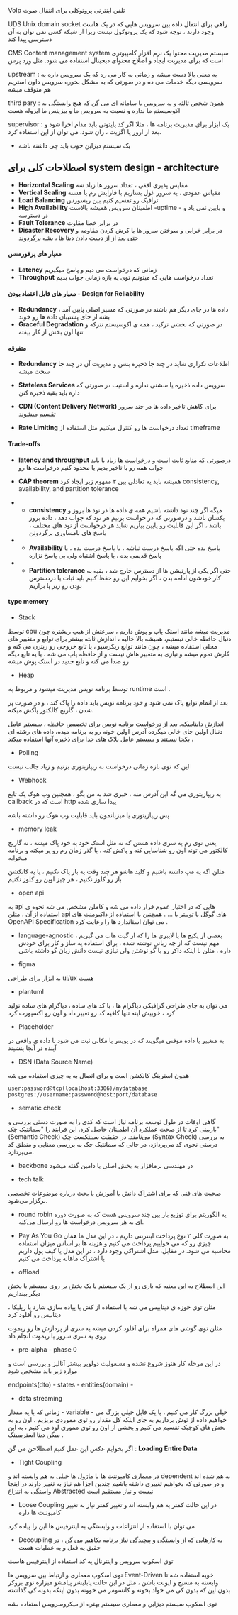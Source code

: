 
VoIp تلفن اینترنی پروتوکلی برای انتقال صوت

UDS Unix domain socket  راهی برای انتقال داده بین سرویس هایی که در یک هاست وجود دارند ، توجه شود که یک پروتوکول نیست زیرا از شبکه کسی نمی توان به آن دسترسی پیدا کند

CMS Content management system سیستم مدیریت محتوا یک نرم افزار کامپیوتری است که برای مدیریت ایجاد و اصلاح محتوای دیجیتال استفاده می شود. مثل ورد پرس

upstream : به معنی بالا دست میشه و زمانی به کار می ره که یک سرویس داره به سرویسی دیگه خدمات می ده و در صورتی که به مشکل بخوره  سرویس داون استریم هم متوقف میشه

third pary : همون شخص ثالثه و به سرویس یا سامانه ای می گن که هیچ وابستگی به اکوسیستم ما نداره و نسبت به سرویس ما و بیزینس ما ایزوله هست

supervisor : یک ابزار برای مدیریت برنامه ها ، مثلا اگر کد پایتونی باید مدام اجرا شود و بعد از  ارور یا اگزیت ، ران شود. می توان از این استفاده کرد.

+ یک سیستم دیزاین خوب باید چی داشته باشه
## اصطلاحات کلی برای system design - architecture

 - **Horizontal Scaling** مقایس پذیری افقی ، تعداد سرور ها زیاد شه
 - **Vertical Scaling** مقیاس عمودی ، یه سرور غول بسازیم با فازایش رم یا هسته
 - **Load Balancing** ترافیک رو تقسیم کنیم بین ریسورس
 - **High Availability** اطمینان سرویس همیشه بالاست -uptime - و پایین نمی یاد و در دسترسه
 - **Fault Tolerance** در برابر خطا مقاوت
 - **Disaster Recovery** در برابر خرابی و سوختن سرور ها یا کرش کردن مقاومه و حتی بعد از از دست دادن دیتا ها ، بشه 
 برگردوند 

#### معیار های پرفورمنس

 - **Latency** زمانی که درخواست می دیم و پاسخ میگیریم
 - **Throughput** تعداد درخواست هایی که میتونیم توی یه بازه زمانی جواب بدیم

#### معیار های قابل اعتماد بودن - Design for Reliability
 - **Redundancy** داده ها در جای دیگر هم باشند در صورتی که مسیر اصلی پایین آمد ، بشه از جای پشتیبان داده ها رو خوند
 - **Graceful Degradation** در صورتی که بخشی ترکید ، همه ی اکوسیستم نترکه و تنها اون بخش از کار بیفته

#### متفرقه
 - **Redundancy** اطلاعات تکراری شاید در چند جا ذخیره بشن و مدیریت آن در چند جا سخت میشه

 - **Stateless Services** سرویس داده ذخیره یا سشنی نداره و استیت در صورتی که داره باید بقیه ذخیره کنن
 - **CDN (Content Delivery Network)** برای کاهش تاخیر داده ها در چند سرور تقسیم میشوند
 - **Rate Limiting** تعداد درخواست ها رو کنترل میکنیم مثل استفاده از  timeframe

 #### Trade-offs
 - **latency and throughput** درصورتی که منابع ثابت است و درخواست ها زیاد یا باید جواب همه رو با تاخیر بدیم یا محدود کنیم درخواست ها رو

 - **CAP theorem** همیشه باید یه تعادلی بین ۳ مفهوم زیر ایجاد کرد consistency, availability, and partition tolerance
 - - **consistency** میگه اگر چند نود داشته باشیم همه ی داده ها در نود ها بروز و یکسان باشد و درصورتی که در خواست بزنیم هر نود که جواب دهد ، داده بروز باشد  ، اگر این قابلیت رو پایین بیاریم شاید هر درخواست از نود های مختلف ، پاسخ های نامساوری برگردونن

 - - **Availability** پاسخ بده حتی اگه پاسخ درست نباشه ، یا پاسخ درست بده ، یا پاسخ قدیمی بده ، یا پاسخ اشتباه ولی بی پاسخ نزاره
 - - **Partition tolerance** حتی اگر یکی از پارتیشن ها از دسترس خارج شد ، بقیه به کار خودشون ادامه بدن ، اگر بخوایم این رو حفظ کنیم باید ثبات یا دردسترس بودن رو زیر پا بزاریم

 

#### type memory

+ Stack 

توسط cpu مدیریت میشه مانند استک پاپ و پوش داریم ، سرعتش از هیپ ریشتره چون دنبال حافظه خالی نیستیم، همیشه بالا خالیه ، اندازش ثابته
بیشتر برای توابع و متغییر های محلی استفاده میشه ، چون مانند توابع ریکرسیو ، یا تابع خروجی رو ریترن می کنه و کارش تموم میشه و نیازی به متغییر هاش نیست و از حافظه پاپ می شه ، یا یه تابع دیگه رو صدا می کنه و تابع جدید در استک پوش میشه

+ Heap 

توسط برنامه نویس مدیریت میشود و مربوط به runtime است . 

بعد از اتمام توابع پاک نمی شود و خود برنامه نویس باید داده را پاک کند ، و در صورت پر شدن ، گاربج کالکتور پاکش میکنه.

اندازش داینامیکه. بعد از درخواست برنامه نویس برای تخصیص حافظه ، سیستم عامل دنبال اولین جای خالی میگرده  آدرس اولین خونه رو به برنامه میده، داده های رشته ای یکجا نیستند و سیستم عامل بلاک های جدا برای ذخیره آنها استفاده میکند ،

+ Polling

این که توی بازه زمانی درخواست به ریپازیتوری بزنیم و زیاد جالب نیست

+ Webhook

به ریپازیتوری می گه این آدرس منه ، خبری شد به من بگو ، همچنین وب هوک یک تابع callback است که در http پیدا سازی شده

پس ریپازیتوری یا میزبانمون باید قابلیت وب هوک رو داشته باشه


+ memory leak

یعنی توی رم یه سری داده هستن که نه مثل استک خود به خود پاک میشه ، نه گاربج کالکتور می تونه اون رو شناسایی کنه و پاکش کنه ، با گذر زمان رم رو پر میکنه و برنامه میخوابه

مثلن اگه یه مپ داشته باشیم و کلید هاشو هر چند وقت یه بار پاک نکنیم ، یا یه کانکشن باز رو کلوز نکنیم ، هر چیز اوپن رو کلوز نکنیم


+ open api

به api هایی که در اختیار عموم قرار داده می شه و کاملن مشخص می شه نحوه ی استفاده از آن  ، مثلن api های گوگل یا توییتر یا ... . همچنین با استفاده از داکیومنت های OpenAPI Specification می توان استاندارد ها را رعایت کرد .

+ language-agnostic
بعضی از پکیج ها یا لایبری ها را که از گیت هاب می گیریم ، مهم نیست که از چه زبانی نوشته شده ، برای استفاده یه ساز و کار برای خودش داره ، مثلن با اینکه داکر رو با گو نوشتن ولی نیازی نیست دانش زبان گو داشته باشی

+ figma

یه ابزار برای طراحی ui/ux  هست

+ plantuml

می توان به جای طراحی گرافیکی دیاگرام ها ، با کد های ساده ، دیاگرام های ساده تولید کرد ، خوبیش اینه تنها کافیه کد رو تغییر داد و اون رو اکسپورت کرد

+ Placeholder

به متغییر یا داده موقتی میگویند که در پوینتر یا مکانی ثبت می شود تا داده ی واقعی در آینده در آنجا بنشیند

+ DSN (Data Source Name)

همون استرینگ کانکشن است و برای اتصال به یه چیزی استفاده می شه
```
user:password@tcp(localhost:3306)/mydatabase
postgres://username:password@host:port/database
```

+ sematic check

گاهی اوقات در طول توسعه برنامه نیاز است که کدی را به صورت دستی بررسی و بازبینی کرد تا از صحت عملکرد آن اطمینان حاصل کرد. این فرایند را "سمانتیک چک" (Semantic Check) می‌نامند.
در حقیقت سینتکست چک (Syntax Check) به بررسی درستی نحوی کد می‌پردازد، در حالی که سمانتیک چک به بررسی معنایی و منطق
 کد می‌پردازد.

+ backbone
در مهندسی نرمافزار به بخش اصلی یا دامین گفته میشود

+ tech talk

صحبت های فنی که برای اشتراک دانش یا آموزش یا بحث درباره موضوعات تخصصی برگزار می‌شود.

+ round robin
یه الگوریتم برای توزیع بار بین چند سرویس هست که به صورت دوره ای به هر سرویس درخواست ها رو ارسال می‌کنه.

+ Pay As You Go
به صورت کلی ۲ نوع پرداخت اینترنتی داریم ، در این مدل ما همان چیزی رو که می خواییم پرداخت می کنیم
 و هزینه ها بر اساس میزان استفاده محاسبه می شود. در مقابل، مدل اشتراکی وجود دارد ، در این مدل یا کیف پول داریم یا اشتراک ماهانه پرداخت می کنیم

+ offload

این اصطلاح به این معنیه که باری رو از یک سیستم یا یک بخش بر روی سیستم یا بخش دیگر بیندازیم


مثلن توی حوزه ی دیتابیس می شه با استفاده از کش یا پیاده سازی شارد یا رپلیکا  ، دیتابیس رو آفلود کرد

مثلن توی گوشی های همراه برای آفلود کردن میشه یه سری از پردازش ها رو ریموت روی یه سری سرور یا ریموت انجام داد

+ pre-alpha - phase 0

در این مرحله کار هنوز شروع نشده و مسعولیت دولوپر بیشتر آنالیز و بررسی است و موارد زیر باید مشخص شود

endpoints(dto) - states - entities(domain) - 

+ data streaming

زمانی که با یه مقدار - variable -  خیلی بزرگ کار می کنیم ، یا یک فایل خیلی بزرگ می خواهیم داده از توش برداریم به جای اینکه کل مقدار رو توی مموردی بریزیم  ، اون رو به بخش های کوچیک تقسیم می کنیم و بخشی از اون رو توی مموری لود می کنیم ، به این میگن دیتا استریمینگ . 

اگر بخوایم عکس این عمل کنیم اصطلاحن می گن : **Loading Entire Data**


+ Tight Coupling

در معماری کامپوننت ها یا ماژول ها خیلی به هم وابسته اند و dependent به هم شده اند و در صورتی که بخواهیم تغییری داشته باشیم چندین اجزا هم نیاز به تغییر دارند در اینجا واستگی  به انتزاع  Abstracted نیست و نیاز مستقیم است

+ Loose Coupling
در این حالت کمتر به هم وابسته اند و تغییر کمتر نیاز به تغییر کامپوننت ها داره

می توان با استفاده از انتزاعات و وابستگی به اینترفیس ها این را پیاده کرد

+ Decoupling 
به کارهایی که از وابستگی و پیچیدگی نیاز برنامه بکاهیم می گن ، در حقیق یه فعل و یه عملیات هست

توی اسکوپ سرویس و اینترنال یه کد  استفاده از اینترفیس هاست

توی اسکوپ معماری و ارتباط بین سرویس ها  Event-Driven  خوبه استفاده شه تا وابسته به مسیج و ایونت باشن  ، مثل در این حالت پابلیشر پیامشو میزاره توی بروکر بدون این که بدون کی می خواد بخونه و کانسومر می خوونه بدون اینکه بدونه کی گذاشته

توی اسکوپ سیستم دیزاین و معماری سیستم بهتره از میکروسرویس استفاده بشه

